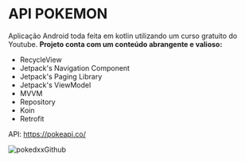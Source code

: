 # API POKEMON

Aplicação Android toda feita em kotlin utilizando um curso gratuito do Youtube. <b>Projeto conta com um conteúdo abrangente e valioso:</b>
- RecycleView
- Jetpack's Navigation Component
- Jetpack's Paging Library
- Jetpack's ViewModel
- MVVM
- Repository
- Koin
- Retrofit

API: https://pokeapi.co/


![pokedxxGithub](https://user-images.githubusercontent.com/98822839/206576253-0ae5c6a8-e522-4b7d-b9ed-b48b8f30ae7d.png)
